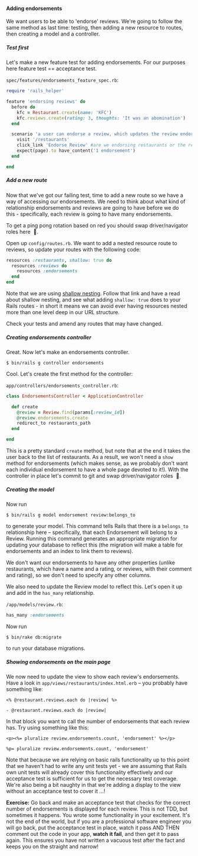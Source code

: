 #### Adding endorsements

We want users to be able to 'endorse' reviews. We're going to follow the same method as last time: testing, then adding a new resource to routes, then creating a model and a controller.

##### Test first

Let's make a new feature test for adding endorsements.  For our purposes here feature test == acceptance test.

`spec/features/endorsements_feature_spec.rb`:

```ruby
require 'rails_helper'

feature 'endorsing reviews' do
  before do
    kfc = Restaurant.create(name: 'KFC')
    kfc.reviews.create(rating: 3, thoughts: 'It was an abomination')
  end

  scenario 'a user can endorse a review, which updates the review endorsement count' do
    visit '/restaurants'
    click_link 'Endorse Review' #are we endorsing restaurants or the review of the restaurants?
    expect(page).to have_content('1 endorsement')
  end

end
```

##### Add a new route

Now that we've got our failing test, time to add a new route so we have a way of accessing our endorsements. We need to think about what kind of relationship endorsements and reviews are going to have before we do this - specifically, each review is going to have many endorsements.

To get a ping pong rotation based on red you should swap driver/navigator roles here &nbsp;:twisted_rightwards_arrows:.

Open up `config/routes.rb`. We want to add a nested resource route to reviews, so update your routes with the following code:

```ruby
resources :restaurants, shallow: true do
  resources :reviews do
    resources :endorsements
  end
end
```

Note that we are using [shallow nesting](http://guides.rubyonrails.org/routing.html#shallow-nesting). Follow that link and have a read about shallow nesting, and see what adding `shallow: true` does to your Rails routes - in short it means we can avoid ever having resources nested more than one level deep in our URL structure.

Check your tests and amend any routes that may have changed.

##### Creating endorsements controller

Great. Now let's make an endorsements controller.

```shell
$ bin/rails g controller endorsements
```

Cool. Let's create the first method for the controller:

`app/controllers/endorsements_controller.rb`:

```ruby
class EndorsementsController < ApplicationController

  def create
    @review = Review.find(params[:review_id])
    @review.endorsements.create
    redirect_to restaurants_path
  end

end
```

This is a pretty standard `create` method, but note that at the end it takes the user back to the list of restaurants. As a result, we won't need a `show` method for endorsements (which makes sense, as we probably don't want each individual endorsement to have a whole page devoted to it!).  With the controller in place let's commit to git and swap driver/navigator roles &nbsp;:twisted_rightwards_arrows:.

##### Creating the model

Now run

```shell
$ bin/rails g model endorsement review:belongs_to
```

to generate your model. This command tells Rails that there is a `belongs_to` relationship here – specifically, that each Endorsement will belong to a Review. Running this command generates an appropriate migration for updating your database to reflect this (the migration will make a table for endorsements and an index to link them to reviews).

We don't want our endorsements to have any other properties (unlike restaurants, which have a name and a rating, or reviews, with their comment and rating), so we don't need to specify any other columns.

We also need to update the Review model to reflect this. Let's open it up and add in the `has_many` relationship.

`/app/models/review.rb`:

```ruby
has_many :endorsements
```

Now run

```shell
$ bin/rake db:migrate
```

to run your database migrations.

##### Showing endorsements on the main page

We now need to update the view to show each review's endorsements. Have a look in `app/views/restaurants/index.html.erb` – you probably have something like:

```erb
<% @restaurant.reviews.each do |review| %>
```

```haml
- @restaurant.reviews.each do |review|
```
In that block you want to call the number of endorsements that each review has. Try using something like this:

```erb
<p><%= pluralize review.endorsements.count, 'endorsement' %></p>
```
```haml
%p= pluralize review.endorsements.count, 'endorsement'
```

Note that because we are relying on basic rails functionality up to this point that we haven't had to write any unit tests yet - we are assuming that Rails own unit tests will already cover this functionality effectively and our acceptance test is sufficient for us to get the necessary test coverage.  We're also being a bit naughty in that we're adding a display to the view without an acceptance test to cover it ...!

**Exercise:** Go back and make an acceptance test that checks for the correct number of endorsements is displayed for each review.  This is not TDD, but sometimes it happens.  You wrote some functionality in your excitement.  It's not the end of the world, but if you are a professional software engineer you will go back, put the acceptance test in place, watch it pass AND THEN comment out the code in your app, **watch it fail**, and then get it to pass again.  This ensures you have not written a vacuous test after the fact and keeps you on the straight and narrow!
